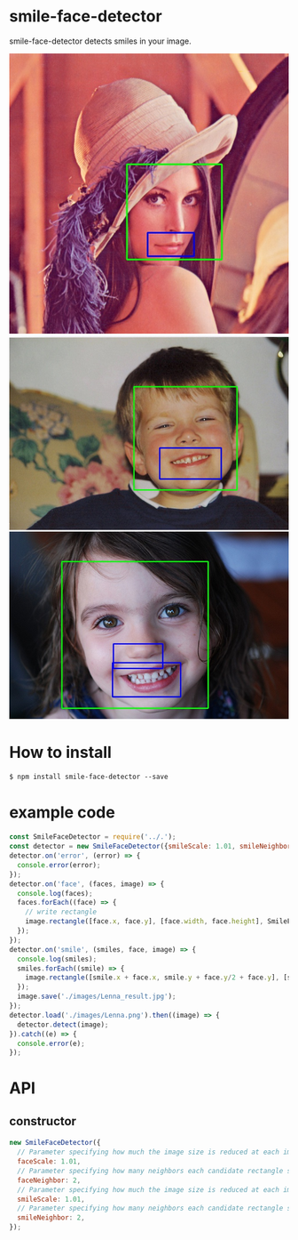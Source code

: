 smile-face-detector
===================

smile-face-detector detects smiles in your image. 

![lenna](./images/Lenna_result.jpg)
![child](./images/child_result.jpg)
![child2](./images/child2_result.jpg)

# How to install 

```
$ npm install smile-face-detector --save
```

# example code

```js
const SmileFaceDetector = require('../.');
const detector = new SmileFaceDetector({smileScale: 1.01, smileNeighbor: 10});
detector.on('error', (error) => {
  console.error(error);
});
detector.on('face', (faces, image) => {
  console.log(faces);
  faces.forEach((face) => {
    // write rectangle
    image.rectangle([face.x, face.y], [face.width, face.height], SmileFaceDetector.green, 2);
  });
});
detector.on('smile', (smiles, face, image) => {
  console.log(smiles);
  smiles.forEach((smile) => {
    image.rectangle([smile.x + face.x, smile.y + face.y/2 + face.y], [smile.width, smile.height], SmileFaceDetector.blue, 2);
  });
  image.save('./images/Lenna_result.jpg');
});
detector.load('./images/Lenna.png').then((image) => {
  detector.detect(image);
}).catch((e) => {
  console.error(e);
});
```

# API

## constructor

```js
new SmileFaceDetector({
  // Parameter specifying how much the image size is reduced at each image scale on face detection
  faceScale: 1.01,
  // Parameter specifying how many neighbors each candidate rectangle should have to retain it on face detection
  faceNeighbor: 2,
  // Parameter specifying how much the image size is reduced at each image scale on smile detection
  smileScale: 1.01,
  // Parameter specifying how many neighbors each candidate rectangle should have to retain it on smile detection
  smileNeighbor: 2,
});
```
